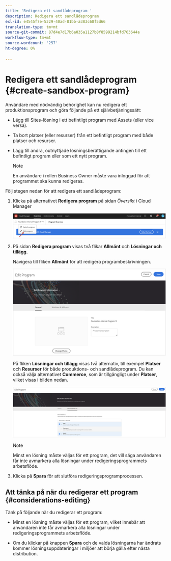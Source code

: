 ```yaml
---
title: 'Redigera ett sandlådeprogram '
description: Redigera ett sandlådeprogram
exl-id: e4545f7e-5329-40ad-81bb-a383c68f5d66
translation-type: tm+mt
source-git-commit: 87d4e7d17b6a035a1127b8f8599214bfd763644a
workflow-type: tm+mt
source-wordcount: '257'
ht-degree: 0%

---
```


# Redigera ett sandlådeprogram {#create-sandbox-program}

Användare med nödvändig behörighet kan nu redigera ett produktionsprogram och göra följande på ett självbetjäningssätt:

* Lägg till Sites-lösning i ett befintligt program med Assets (eller vice versa).
* Ta bort platser (eller resurser) från ett befintligt program med både platser och resurser.
* Lägg till andra, outnyttjade lösningsberättigande antingen till ett befintligt program eller som ett nytt program.

   >[!NOTE]
   >En användare i rollen Business Owner måste vara inloggad för att programmet ska kunna redigeras.

Följ stegen nedan för att redigera ett sandlådeprogram:

1. Klicka på alternativet **Redigera program** på sidan *Översikt* i Cloud Manager

   ![](assets/edit-program-overview.png)

1. På sidan **Redigera program** visas två flikar **Allmänt** och **Lösningar och tillägg**.

   Navigera till fliken **Allmänt** för att redigera programbeskrivningen.

   ![](assets/edit-program-general.png)

   På fliken **Lösningar och tillägg** visas två alternativ, till exempel **Platser** och **Resurser** för både produktions- och sandlådeprogram. Du kan också välja alternativet **Commerce**, som är tillgängligt under **Platser**, vilket visas i bilden nedan.

   ![](assets/edit-prg.png)

   >[!NOTE]
   >Minst en lösning måste väljas för ett program, det vill säga användaren får inte avmarkera alla lösningar under redigeringsprogrammets arbetsflöde.

1. Klicka på **Spara** för att slutföra redigeringsprogramprocessen.


## Att tänka på när du redigerar ett program {#considerations-editing}

Tänk på följande när du redigerar ett program:

* Minst en lösning måste väljas för ett program, vilket innebär att användaren inte får avmarkera alla lösningar under redigeringsprogrammets arbetsflöde.

* Om du klickar på knappen **Spara** och de valda lösningarna har ändrats kommer lösningsuppdateringar i miljöer att börja gälla efter nästa distribution.
